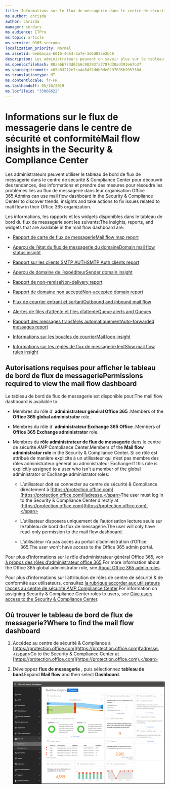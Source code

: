 ```yaml
---
title: Informations sur le flux de messagerie dans le centre de sécurité et conformité
ms.author: chrisda
author: chrisda
manager: serdars
ms.audience: ITPro
ms.topic: article
ms.service: O365-seccomp
localization_priority: Normal
ms.assetid: beb6acaa-6016-4d54-ba7e-3d6d035e2b46
description: Les administrateurs peuvent en savoir plus sur le tableau de bord de flux de messagerie dans le centre de sécurité & Compliance Center.
ms.openlocfilehash: 80aa6b773d63b6c98293fa2787d38ad393e67b37
ms.sourcegitcommit: e05e83212e7ca4e84f2ddb0de0297895b995338d
ms.translationtype: MT
ms.contentlocale: fr-FR
ms.lasthandoff: 05/10/2019
ms.locfileid: "33868622"
---
```

# <a name="mail-flow-insights-in-the-security--compliance-center"></a><span data-ttu-id="f9dae-103">Informations sur le flux de messagerie dans le centre de sécurité et conformité</span><span class="sxs-lookup"><span data-stu-id="f9dae-103">Mail flow insights in the Security & Compliance Center</span></span>

<span data-ttu-id="f9dae-104">Les administrateurs peuvent utiliser le tableau de bord de flux de messagerie dans le centre de sécurité & Compliance Center pour découvrir des tendances, des informations et prendre des mesures pour résoudre les problèmes liés au flux de messagerie dans leur organisation Office 365.</span><span class="sxs-lookup"><span data-stu-id="f9dae-104">Admins can use mail flow dashboard in the Security & Compliance Center to discover trends, insights and take actions to fix issues related to mail flow in their Office 365 organization.</span></span>

<span data-ttu-id="f9dae-105">Les informations, les rapports et les widgets disponibles dans le tableau de bord du flux de messagerie sont les suivants:</span><span class="sxs-lookup"><span data-stu-id="f9dae-105">The insights, reports, and widgets that are available in the mail flow dashboard are:</span></span>

- [<span data-ttu-id="f9dae-106">Rapport de carte de flux de messagerie</span><span class="sxs-lookup"><span data-stu-id="f9dae-106">Mail flow map report</span></span>](mfi-mail-flow-map-report.md)

- [<span data-ttu-id="f9dae-107">Aperçu de l’état du flux de messagerie du domaine</span><span class="sxs-lookup"><span data-stu-id="f9dae-107">Domain mail flow status insight</span></span>](mfi-domain-mail-flow-status-insight.md)

- [<span data-ttu-id="f9dae-108">Rapport sur les clients SMTP AUTH</span><span class="sxs-lookup"><span data-stu-id="f9dae-108">SMTP Auth clients report</span></span>](mfi-smtp-auth-clients-report.md)

- [<span data-ttu-id="f9dae-109">Aperçu de domaine de l’expéditeur</span><span class="sxs-lookup"><span data-stu-id="f9dae-109">Sender domain insight</span></span>](mfi-sender-domain-insight.md)

- [<span data-ttu-id="f9dae-110">Rapport de non-remise</span><span class="sxs-lookup"><span data-stu-id="f9dae-110">Non-delivery report</span></span>](mfi-non-delivery-report.md)

- [<span data-ttu-id="f9dae-111">Rapport de domaine non accepté</span><span class="sxs-lookup"><span data-stu-id="f9dae-111">Non-accepted domain report</span></span>](mfi-non-accepted-domain-report.md)

- [<span data-ttu-id="f9dae-112">Flux de courrier entrant et sortant</span><span class="sxs-lookup"><span data-stu-id="f9dae-112">Outbound and inbound mail flow</span></span>](mfi-outbound-and-inbound-mail-flow.md)

- [<span data-ttu-id="f9dae-113">Alertes de files d’attente et files d’attente</span><span class="sxs-lookup"><span data-stu-id="f9dae-113">Queue alerts and Queues</span></span>](mfi-queue-alerts-and-queues.md)

- [<span data-ttu-id="f9dae-114">Rapport des messages transférés automatiquement</span><span class="sxs-lookup"><span data-stu-id="f9dae-114">Auto-forwarded messages report</span></span>](mfi-auto-forwarded-messages-report.md)

- [<span data-ttu-id="f9dae-115">Informations sur les boucles de courrier</span><span class="sxs-lookup"><span data-stu-id="f9dae-115">Mail loop insight</span></span>](mfi-mail-loop-insight.md)

- [<span data-ttu-id="f9dae-116">Informations sur les règles de flux de messagerie lent</span><span class="sxs-lookup"><span data-stu-id="f9dae-116">Slow mail flow rules insight</span></span>](mfi-slow-mail-flow-rules-insight.md)

## <a name="permissions-required-to-view-the-mail-flow-dashboard"></a><span data-ttu-id="f9dae-117">Autorisations requises pour afficher le tableau de bord de flux de messagerie</span><span class="sxs-lookup"><span data-stu-id="f9dae-117">Permissions required to view the mail flow dashboard</span></span>

<span data-ttu-id="f9dae-118">Le tableau de bord de flux de messagerie est disponible pour:</span><span class="sxs-lookup"><span data-stu-id="f9dae-118">The mail flow dashboard is available to:</span></span>

- <span data-ttu-id="f9dae-119">Membres du rôle d' **administrateur général Office 365** .</span><span class="sxs-lookup"><span data-stu-id="f9dae-119">Members of the **Office 365 global administrator** role.</span></span>

- <span data-ttu-id="f9dae-120">Membres du rôle d' **administrateur Exchange 365 Office** .</span><span class="sxs-lookup"><span data-stu-id="f9dae-120">Members of **Office 365 Exchange administrator** role.</span></span>

- <span data-ttu-id="f9dae-121">Membres du **rôle administrateur de flux de messagerie** dans le centre de sécurité _AMP_ Compliance Center.</span><span class="sxs-lookup"><span data-stu-id="f9dae-121">Members of the **Mail flow administrator role** in the Security & Compliance Center.</span></span> <span data-ttu-id="f9dae-122">Si ce rôle est attribué de manière explicite à un utilisateur qui n’est pas membre des rôles administrateur général ou administrateur Exchange:</span><span class="sxs-lookup"><span data-stu-id="f9dae-122">If this role is explicitly assigned to a user who isn't a member of the global administrator or Exchange administrator roles:</span></span>

  - <span data-ttu-id="f9dae-123">L’utilisateur doit se connecter au centre de sécurité & Compliance directement à [https://protection.office.com](https://protection.office.com)l’adresse.</span><span class="sxs-lookup"><span data-stu-id="f9dae-123">The user must log in to the Security & Compliance Center directly at [https://protection.office.com](https://protection.office.com).</span></span>

  - <span data-ttu-id="f9dae-124">L’utilisateur disposera uniquement de l’autorisation lecture seule sur le tableau de bord du flux de messagerie.</span><span class="sxs-lookup"><span data-stu-id="f9dae-124">The user will only have read-only permission to the mail flow dashboard.</span></span>

  - <span data-ttu-id="f9dae-125">L’utilisateur n’a pas accès au portail d’administration d’Office 365.</span><span class="sxs-lookup"><span data-stu-id="f9dae-125">The user won't have access to the Office 365 admin portal.</span></span>

<span data-ttu-id="f9dae-126">Pour plus d’informations sur le rôle d’administrateur général Office 365, voir [à propos des rôles d’administrateur office 365](https://docs.microsoft.com/office365/admin/add-users/about-admin-roles).</span><span class="sxs-lookup"><span data-stu-id="f9dae-126">For more information about the Office 365 global administrator role, see [About Office 365 admin roles](https://docs.microsoft.com/office365/admin/add-users/about-admin-roles).</span></span>

<span data-ttu-id="f9dae-127">Pour plus d’informations sur l’attribution de rôles de centre de sécurité & de conformité aux utilisateurs, consultez [la rubrique accorder aux utilisateurs l’accès au centre de sécurité _AMP_ Compliance Center](https://docs.microsoft.com/office365/securitycompliance/grant-access-to-the-security-and-compliance-center).</span><span class="sxs-lookup"><span data-stu-id="f9dae-127">For information on assigning Security & Compliance Center roles to users, see [Give users access to the Security & Compliance Center](https://docs.microsoft.com/office365/securitycompliance/grant-access-to-the-security-and-compliance-center).</span></span>

## <a name="where-to-find-the-mail-flow-dashboard"></a><span data-ttu-id="f9dae-128">Où trouver le tableau de bord de flux de messagerie?</span><span class="sxs-lookup"><span data-stu-id="f9dae-128">Where to find the mail flow dashboard</span></span>

1. <span data-ttu-id="f9dae-129">Accédez au centre de sécurité & Compliance à [https://protection.office.com](https://protection.office.com)l’adresse.</span><span class="sxs-lookup"><span data-stu-id="f9dae-129">Go to the Security & Compliance Center at [https://protection.office.com](https://protection.office.com).</span></span>

2. <span data-ttu-id="f9dae-130">Développez **flux de messagerie** , puis sélectionnez **tableau de bord**.</span><span class="sxs-lookup"><span data-stu-id="f9dae-130">Expand **Mail flow** and then select **Dashboard**.</span></span>

   ![Tableau de bord de flux de messagerie dans le centre de sécurité & Office 365 Security](media/mail-flow-dashboard-v2.png)
